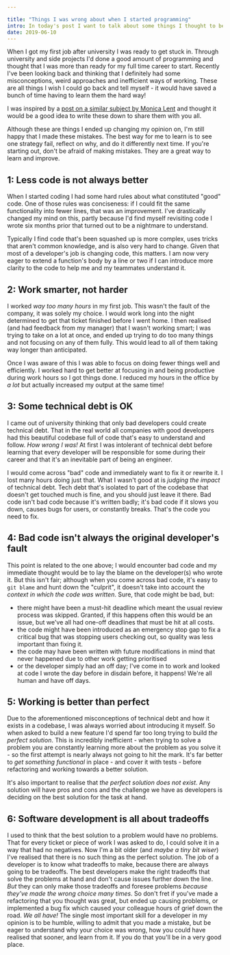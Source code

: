 ```yaml
---

title: "Things I was wrong about when I started programming"
intro: In today's post I want to talk about some things I thought to be true when I started as a programmer, or habits I had, that I've now changed as I learn and reflect on my career so far.
date: 2019-06-10
---
```


When I got my first job after university I was ready to get stuck in. Through
university and side projects I'd done a good amount of programming and thought
that I was more than ready for my full time career to start. Recently I've been
looking back and thinking that I definitely had some misconceptions, weird
approaches and inefficient ways of working. These are all things I wish I could
go back and tell myself - it would have saved a bunch of time having to learn
them the hard way!

I was inspired by a
[post on a similar subject by Monica Lent](https://monicalent.com/blog/2019/06/03/absolute-truths-unlearned-as-junior-developer/)
and thought it would be a good idea to write these down to share them with you
all.

Although these are things I ended up changing my opinion on, I'm still happy
that I made these mistakes. The best way for me to learn is to see one strategy
fail, reflect on why, and do it differently next time. If you're starting out,
don't be afraid of making mistakes. They are a great way to learn and improve.

## 1: Less code is not always better

When I started coding I had some hard rules about what constituted "good" code.
One of those rules was conciseness: if I could fit the same functionality into
fewer lines, that was an improvement. I've drastically changed my mind on this,
partly because I'd find myself revisiting code I wrote six months prior that
turned out to be a nightmare to understand.

Typically I find code that's been squashed up is more complex, uses tricks that
aren't common knowledge, and is also very hard to change. Given that most of a
developer's job is changing code, this matters. I am now very eager to extend a
function's body by a line or two if I can introduce more clarity to the code to
help me and my teammates understand it.

## 2: Work smarter, not harder

I worked _way too many hours_ in my first job. This wasn't the fault of the
company, it was solely my choice. I would work long into the night determined to
get that ticket finished before I went home. I then realised (and had feedback
from my manager) that I wasn't working smart; I was trying to take on a lot at
once, and ended up trying to do too many things and not focusing on any of them
fully. This would lead to all of them taking way longer than anticipated.

Once I was aware of this I was able to focus on doing fewer things well and
efficiently. I worked hard to get better at focusing in and being productive
during work hours so I got things done. I reduced my hours in the office by _a
lot_ but actually increased my output at the same time!

## 3: Some technical debt is OK

I came out of university thinking that only bad developers could create
technical debt. That in the real world all companies with good developers had
this beautiful codebase full of code that's easy to understand and follow. _How
wrong I was!_ At first I was intolerant of technical debt before learning that
every developer will be responsible for some during their career and that it's
an inevitable part of being an engineer.

I would come across "bad" code and immediately want to fix it or rewrite it. I
lost many hours doing just that. What I wasn't good at is _judging the impact_
of technical debt. Tech debt that's isolated to part of the codebase that
doesn't get touched much is fine, and you should just leave it there. Bad code
isn't bad code because it's written badly; it's bad code if it slows you down,
causes bugs for users, or constantly breaks. That's the code you need to fix.

## 4: Bad code isn't always the original developer's fault

This point is related to the one above; I would encounter bad code and my
immediate thought would be to lay the blame on the developer(s) who wrote it.
But this isn't fair; although when you come across bad code, it's easy to
`git blame` and hunt down the "culprit", it doesn't take into account the
_context in which the code was written_. Sure, that code might be bad, but:

* there might have been a must-hit deadline which meant the usual review process
  was skipped. Granted, if this happens often this would be an issue, but we've
  all had one-off deadlines that must be hit at all costs.
* the code might have been introduced as an emergency stop gap to fix a critical
  bug that was stopping users checking out, so quality was less important than
  fixing it.
* the code may have been written with future modifications in mind that never
  happened due to other work getting prioritised
* or the developer simply had an off day; I've come in to work and looked at
  code I wrote the day before in disdain before, it happens! We're all human and
  have off days.

## 5: Working is better than perfect

Due to the aforementioned misconceptions of technical debt and how it exists in
a codebase, I was always worried about introducing it myself. So when asked to
build a new feature I'd spend far too long trying to build _the perfect
solution_. This is incredibly inefficient - when trying to solve a problem you
are constantly learning more about the problem as you solve it - so the first
attempt is nearly always not going to hit the mark. It's far better to _get
something functional_ in place - and cover it with tests - before refactoring
and working towards a better solution.

It's also important to realise that _the perfect solution does not exist_. Any
solution will have pros and cons and the challenge we have as developers is
deciding on the best solution for the task at hand.

## 6: Software development is all about tradeoffs

I used to think that the best solution to a problem would have no problems. That
for every ticket or piece of work I was asked to do, I could solve it in a way
that had no negatives. Now I'm a bit older (and _maybe a tiny bit wiser_) I've
realised that there is no such thing as the perfect solution. The job of a
developer is to know what tradeoffs to make, because there are always going to
be tradeoffs. The best developers make the right tradeoffs that solve the
problems at hand and don't cause issues further down the line. _But_ they can
only make those tradeoffs and foresee problems _because they've made the wrong
choice many times_. So don't fret if you've made a refactoring that you thought
was great, but ended up causing problems, or implemented a bug fix which caused
your colleague hours of grief down the road. _We all have!_ The single most
important skill for a developer in my opinion is to be humble, willing to admit
that you made a mistake, but be eager to understand why your choice was wrong,
how you could have realised that sooner, and learn from it. If you do that
you'll be in a very good place.
